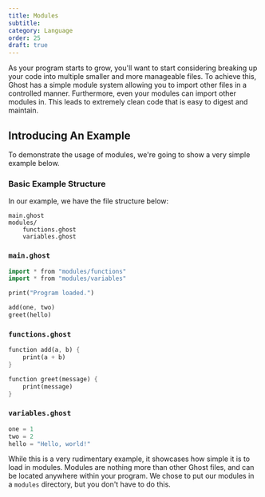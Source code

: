 ```yaml
---
title: Modules
subtitle:
category: Language
order: 25
draft: true
---
```


As your program starts to grow, you'll want to start considering breaking up your code into multiple smaller and more manageable files. To achieve this, Ghost has a simple module system allowing you to import other files in a controlled manner. Furthermore, even your modules can import other modules in. This leads to extremely clean code that is easy to digest and maintain.

## Introducing An Example

To demonstrate the usage of modules, we're going to show a very simple example below.

### Basic Example Structure

In our example, we have the file structure below:

```
main.ghost
modules/
    functions.ghost
    variables.ghost
```

### `main.ghost`

```dart
import * from "modules/functions"
import * from "modules/variables"

print("Program loaded.")

add(one, two)
greet(hello)
```

### `functions.ghost`

```dart
function add(a, b) {
    print(a + b)
}

function greet(message) {
    print(message)
}
```

### `variables.ghost`

```dart
one = 1
two = 2
hello = "Hello, world!"
```

While this is a very rudimentary example, it showcases how simple it is to load in modules. Modules are nothing more than other Ghost files, and can be located anywhere within your program. We chose to put our modules in a `modules` directory, but you don't have to do this.
